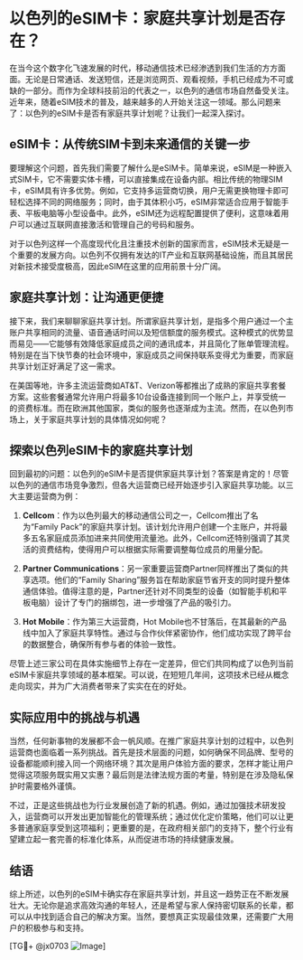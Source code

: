 # 以色列的eSIM卡：家庭共享计划是否存在？

在当今这个数字化飞速发展的时代，移动通信技术已经渗透到我们生活的方方面面。无论是日常通话、发送短信，还是浏览网页、观看视频，手机已经成为不可或缺的一部分。而作为全球科技前沿的代表之一，以色列的通信市场自然备受关注。近年来，随着eSIM技术的普及，越来越多的人开始关注这一领域。那么问题来了：以色列的eSIM卡是否有家庭共享计划呢？让我们一起深入探讨。

## eSIM卡：从传统SIM卡到未来通信的关键一步

要理解这个问题，首先我们需要了解什么是eSIM卡。简单来说，eSIM是一种嵌入式SIM卡，它不需要实体卡槽，可以直接集成在设备内部。相比传统的物理SIM卡，eSIM具有许多优势。例如，它支持多运营商切换，用户无需更换物理卡即可轻松选择不同的网络服务；同时，由于其体积小巧，eSIM非常适合应用于智能手表、平板电脑等小型设备中。此外，eSIM还为远程配置提供了便利，这意味着用户可以通过互联网直接激活和管理自己的号码和服务。

对于以色列这样一个高度现代化且注重技术创新的国家而言，eSIM技术无疑是一个重要的发展方向。以色列不仅拥有发达的IT产业和互联网基础设施，而且其居民对新技术接受度极高，因此eSIM在这里的应用前景十分广阔。

## 家庭共享计划：让沟通更便捷

接下来，我们来聊聊家庭共享计划。所谓家庭共享计划，是指多个用户通过一个主账户共享相同的流量、语音通话时间以及短信额度的服务模式。这种模式的优势显而易见——它能够有效降低家庭成员之间的通讯成本，并且简化了账单管理流程。特别是在当下快节奏的社会环境中，家庭成员之间保持联系变得尤为重要，而家庭共享计划正好满足了这一需求。

在美国等地，许多主流运营商如AT&T、Verizon等都推出了成熟的家庭共享套餐方案。这些套餐通常允许用户将最多10台设备连接到同一个账户上，并享受统一的资费标准。而在欧洲其他国家，类似的服务也逐渐成为主流。然而，在以色列市场上，关于家庭共享计划的具体情况如何呢？

## 探索以色列eSIM卡的家庭共享计划

回到最初的问题：以色列的eSIM卡是否提供家庭共享计划？答案是肯定的！尽管以色列的通信市场竞争激烈，但各大运营商已经开始逐步引入家庭共享功能。以三大主要运营商为例：

1. **Cellcom**：作为以色列最大的移动通信公司之一，Cellcom推出了名为“Family Pack”的家庭共享计划。该计划允许用户创建一个主账户，并将最多五名家庭成员添加进来共同使用流量池。此外，Cellcom还特别强调了其灵活的资费结构，使得用户可以根据实际需要调整每位成员的用量分配。

2. **Partner Communications**：另一家重要运营商Partner同样推出了类似的共享选项。他们的“Family Sharing”服务旨在帮助家庭节省开支的同时提升整体通信体验。值得注意的是，Partner还针对不同类型的设备（如智能手机和平板电脑）设计了专门的捆绑包，进一步增强了产品的吸引力。

3. **Hot Mobile**：作为第三大运营商，Hot Mobile也不甘落后，在其最新的产品线中加入了家庭共享特性。通过与合作伙伴紧密协作，他们成功实现了跨平台的数据整合，确保所有参与者的体验一致性。

尽管上述三家公司在具体实施细节上存在一定差异，但它们共同构成了以色列当前eSIM卡家庭共享领域的基本框架。可以说，在短短几年间，这项技术已经从概念走向现实，并为广大消费者带来了实实在在的好处。

## 实际应用中的挑战与机遇

当然，任何新事物的发展都不会一帆风顺。在推广家庭共享计划的过程中，以色列运营商也面临着一系列挑战。首先是技术层面的问题，如何确保不同品牌、型号的设备都能顺利接入同一个网络环境？其次是用户体验方面的要求，怎样才能让用户觉得这项服务既实用又实惠？最后则是法律法规方面的考量，特别是在涉及隐私保护时需要格外谨慎。

不过，正是这些挑战也为行业发展创造了新的机遇。例如，通过加强技术研发投入，运营商可以开发出更加智能化的管理系统；通过优化定价策略，他们可以让更多普通家庭享受到这项福利；更重要的是，在政府相关部门的支持下，整个行业有望建立起一套完善的标准化体系，从而促进市场的持续健康发展。

## 结语

综上所述，以色列的eSIM卡确实存在家庭共享计划，并且这一趋势正在不断发展壮大。无论你是追求高效沟通的年轻人，还是希望与家人保持密切联系的长辈，都可以从中找到适合自己的解决方案。当然，要想真正实现最佳效果，还需要广大用户的积极参与和支持。

[TG💪+ @jx0703 ![Image](https://github.com/user-attachments/assets/dbca1d08-cadb-493c-b0ec-ad6f7a83f270)]